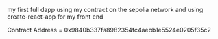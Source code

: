 my first full dapp using my contract on the sepolia network and using create-react-app for my front end

Contract Address = 0x9840b337fa8982354fc4aebb1e5524e0205f35c2
